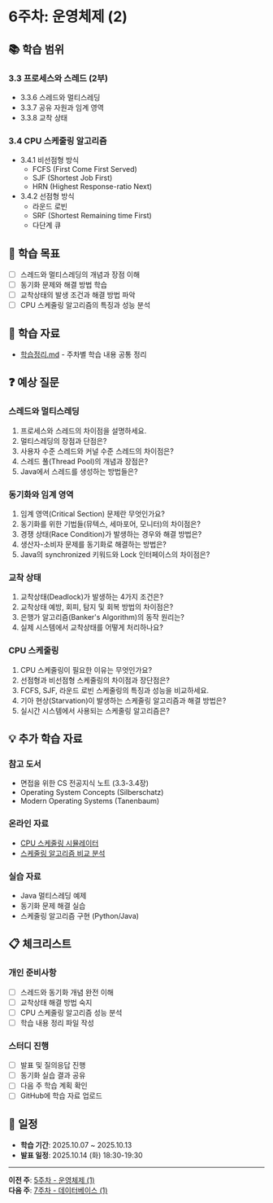 # 6주차: 운영체제 (2)

## 📚 학습 범위

### 3.3 프로세스와 스레드 (2부)
- 3.3.6 스레드와 멀티스레딩
- 3.3.7 공유 자원과 임계 영역
- 3.3.8 교착 상태

### 3.4 CPU 스케줄링 알고리즘
- 3.4.1 비선점형 방식
  - FCFS (First Come First Served)
  - SJF (Shortest Job First)
  - HRN (Highest Response-ratio Next)
- 3.4.2 선점형 방식
  - 라운드 로빈
  - SRF (Shortest Remaining time First)
  - 다단계 큐

## 🎯 학습 목표

- [ ] 스레드와 멀티스레딩의 개념과 장점 이해
- [ ] 동기화 문제와 해결 방법 학습
- [ ] 교착상태의 발생 조건과 해결 방법 파악
- [ ] CPU 스케줄링 알고리즘의 특징과 성능 분석

## 📝 학습 자료

- [학습정리.md](./학습정리.md) - 주차별 학습 내용 공통 정리

## ❓ 예상 질문

### 스레드와 멀티스레딩
1. 프로세스와 스레드의 차이점을 설명하세요.
2. 멀티스레딩의 장점과 단점은?
3. 사용자 수준 스레드와 커널 수준 스레드의 차이점은?
4. 스레드 풀(Thread Pool)의 개념과 장점은?
5. Java에서 스레드를 생성하는 방법들은?

### 동기화와 임계 영역
1. 임계 영역(Critical Section) 문제란 무엇인가요?
2. 동기화를 위한 기법들(뮤텍스, 세마포어, 모니터)의 차이점은?
3. 경쟁 상태(Race Condition)가 발생하는 경우와 해결 방법은?
4. 생산자-소비자 문제를 동기화로 해결하는 방법은?
5. Java의 synchronized 키워드와 Lock 인터페이스의 차이점은?

### 교착 상태
1. 교착상태(Deadlock)가 발생하는 4가지 조건은?
2. 교착상태 예방, 회피, 탐지 및 회복 방법의 차이점은?
3. 은행가 알고리즘(Banker's Algorithm)의 동작 원리는?
4. 실제 시스템에서 교착상태를 어떻게 처리하나요?

### CPU 스케줄링
1. CPU 스케줄링이 필요한 이유는 무엇인가요?
2. 선점형과 비선점형 스케줄링의 차이점과 장단점은?
3. FCFS, SJF, 라운드 로빈 스케줄링의 특징과 성능을 비교하세요.
4. 기아 현상(Starvation)이 발생하는 스케줄링 알고리즘과 해결 방법은?
5. 실시간 시스템에서 사용되는 스케줄링 알고리즘은?

## 💡 추가 학습 자료

### 참고 도서
- 면접을 위한 CS 전공지식 노트 (3.3-3.4장)
- Operating System Concepts (Silberschatz)
- Modern Operating Systems (Tanenbaum)

### 온라인 자료
- [CPU 스케줄링 시뮬레이터](https://www.cs.usfca.edu/~galles/visualization/CPUScheduling.html)
- [스케줄링 알고리즘 비교 분석](https://www.geeksforgeeks.org/cpu-scheduling-algorithms/)

### 실습 자료
- Java 멀티스레딩 예제
- 동기화 문제 해결 실습
- 스케줄링 알고리즘 구현 (Python/Java)

## 📋 체크리스트

### 개인 준비사항
- [ ] 스레드와 동기화 개념 완전 이해
- [ ] 교착상태 해결 방법 숙지
- [ ] CPU 스케줄링 알고리즘 성능 분석
- [ ] 학습 내용 정리 파일 작성

### 스터디 진행
- [ ] 발표 및 질의응답 진행
- [ ] 동기화 실습 결과 공유
- [ ] 다음 주 학습 계획 확인
- [ ] GitHub에 학습 자료 업로드

## 📅 일정

- **학습 기간**: 2025.10.07 ~ 2025.10.13
- **발표 일정**: 2025.10.14 (화) 18:30-19:30

---

**이전 주**: [5주차 - 운영체제 (1)](../week05/README.md)  
**다음 주**: [7주차 - 데이터베이스 (1)](../week07/README.md)